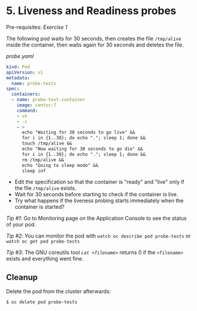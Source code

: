 # 5. Liveness and Readiness probes

Pre-requisites: *Exercise 1*

The following pod waits for 30 seconds, then creates the file `/tmp/alive`
inside the container, then waits again for 30 seconds and deletes the file.

*probe.yaml*
```yaml
kind: Pod
apiVersion: v1
metadata:
  name: probe-tests
spec:
  containers:
  - name: probe-test-container
    image: centos:7
    command:
    - sh
    - -c
    - >
      echo "Waiting for 30 seconds to go live" && 
      for i in {1..30}; do echo "."; sleep 1; done && 
      touch /tmp/alive && 
      echo "Now waiting for 30 seconds to go die" && 
      for i in {1..30}; do echo "."; sleep 1; done && 
      rm /tmp/alive && 
      echo "Going to sleep mode" && 
      sleep inf
```

* Edit the specification so that the container is "ready" and "live" only if
  the file `/tmp/alive` exists.
* Wait for 30 seconds before starting to check if the container is live.
* Try what happens if the liveness probing starts immediately when the container is started?

*Tip #1*: Go to Monitoring page on the Application Console to see the status of
your pod.

*Tip #2*: You can monitor the pod with `watch oc describe pod probe-tests` or
`watch oc get pod probe-tests`

*Tip #3*: The GNU coreutils tool *`cat <filename>`* returns 0 if the
`<filename>` exists and everything went fine.

## Cleanup

Delete the pod from the cluster afterwards:

```bash
$ oc delete pod probe-tests
```

